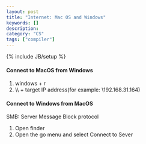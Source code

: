 ```yaml
---
layout: post
title: "Internet: Mac OS and Windows"
keywords: []
description: 
category: "CS" 
tags: ["compiler"]
---
```

{% include JB/setup %}

#### Connect to MacOS from Windows
1. windows + r
2. \\\\ + target IP address(for example: \\192.168.31.164)

#### Connect to Windows from MacOS
SMB: Server Message Block protocol
1. Open finder
2. Open the go menu and select Connect to Sever




